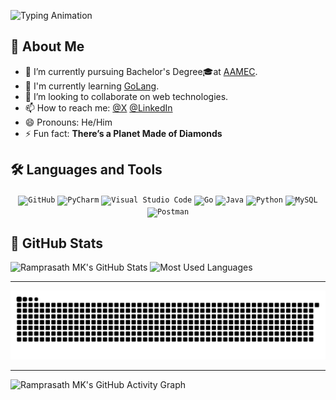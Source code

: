 <!-- For more Icons, refer these link: 
  *  `https://github.com/inttter/md-badges` 
  *  `https://skillicons.dev` 
  *  `https://github.com/marwin1991/profile-technology-icons/blob/main/README.md` 
  *  -->

[AAMEC]: https://www.aamec.edu.in
[go]: https://go.dev/

![Typing Animation](https://readme-typing-svg.herokuapp.com/?color=AF69EF&size=35&center=true&vCenter=true&width=1000&lines=Hello,+World!&font=JetBrains+Mono)

## 🚀 About Me

- 🔭 I’m currently pursuing Bachelor's Degree🎓at [AAMEC][AAMEC]. 
- 🌱 I'm currently learning [GoLang][go]. 
- 👯 I’m looking to collaborate on web technologies. 
- 📫 How to reach me: [@X](https://x.com/ramprasathmk/) [@LinkedIn](https://www.linkedin.com/in/ramprasathmk12/) 
- 😄 Pronouns: He/Him 
- ⚡ Fun fact: **There’s a Planet Made of Diamonds** 

## 🛠 Languages and Tools

<div align="center">
	<!-- <code><img width="50" src="https://raw.githubusercontent.com/marwin1991/profile-technology-icons/refs/heads/main/icons/git.png" alt="Git" title="Git"/></code> -->
	<code><img width="50" src="https://raw.githubusercontent.com/marwin1991/profile-technology-icons/refs/heads/main/icons/github.png" alt="GitHub" title="GitHub"/></code>
	<!-- <code><img width="50" src="https://raw.githubusercontent.com/marwin1991/profile-technology-icons/refs/heads/main/icons/jupyter_notebook.png" alt="Jupyter Notebook" title="Jupyter Notebook"/></code> -->
	<code><img width="50" src="https://raw.githubusercontent.com/marwin1991/profile-technology-icons/refs/heads/main/icons/pycharm.png" alt="PyCharm" title="PyCharm"/></code>
	<code><img width="50" src="https://raw.githubusercontent.com/marwin1991/profile-technology-icons/refs/heads/main/icons/visual_studio_code.png" alt="Visual Studio Code" title="Visual Studio Code"/></code>
	<code><img width="50" src="https://raw.githubusercontent.com/marwin1991/profile-technology-icons/refs/heads/main/icons/go.png" alt="Go" title="Go"/></code>
	<code><img width="50" src="https://raw.githubusercontent.com/marwin1991/profile-technology-icons/refs/heads/main/icons/java.png" alt="Java" title="Java"/></code>
	<code><img width="50" src="https://raw.githubusercontent.com/marwin1991/profile-technology-icons/refs/heads/main/icons/python.png" alt="Python" title="Python"/></code>
	<!-- <code><img width="50" src="https://raw.githubusercontent.com/marwin1991/profile-technology-icons/refs/heads/main/icons/flask.png" alt="Flask" title="Flask"/></code>
	<code><img width="50" src="https://raw.githubusercontent.com/marwin1991/profile-technology-icons/refs/heads/main/icons/node_js.png" alt="Node.js" title="Node.js"/></code> -->
	<code><img width="50" src="https://raw.githubusercontent.com/marwin1991/profile-technology-icons/refs/heads/main/icons/mysql.png" alt="MySQL" title="MySQL"/></code>
	<!-- <code><img width="50" src="https://raw.githubusercontent.com/marwin1991/profile-technology-icons/refs/heads/main/icons/mongodb.png" alt="mongoDB" title="mongoDB"/></code> -->
	<!-- <code><img width="50" src="https://raw.githubusercontent.com/marwin1991/profile-technology-icons/refs/heads/main/icons/docker.png" alt="Docker" title="Docker"/></code> -->
	<!-- <code><img width="50" src="https://raw.githubusercontent.com/marwin1991/profile-technology-icons/refs/heads/main/icons/rest.png" alt="REST" title="REST"/></code> -->
	<code><img width="50" src="https://raw.githubusercontent.com/marwin1991/profile-technology-icons/refs/heads/main/icons/postman.png" alt="Postman" title="Postman"/></code>
</div>

<!-- ##  LeetCode Stats

![LeetCode Stats](https://leetcard.jacoblin.cool/ramprasathmk?theme=dark&hide=ranking&hide_border=true&font=Anek%20Bangla&ext=heatmap) -->

## 🎲 GitHub Stats
![Ramprasath MK's GitHub Stats](https://github-readme-stats.vercel.app/api?username=ramprasathmk&theme=monokai&show_icons=true&hide_border=true) ![Most Used Languages](https://github-readme-stats.vercel.app/api/top-langs/?username=ramprasathmk&theme=monokai&hide_border=true&include_all_commits=false&count_private=false&layout=compact) 

---

![Contributions](https://raw.githubusercontent.com/ramprasathmk/ramprasathmk/output/github-snake.svg)

---

![Ramprasath MK's GitHub Activity Graph](https://github-readme-activity-graph.vercel.app/graph?username=ramprasathmk&theme=monokai&hide_border=true)


<!---
ramprasathmk/ramprasathmk is a ✨ special ✨ repository because its `README.md` (this file) appears on your GitHub profile.
You can click the Preview link to take a look at your changes.
--->
